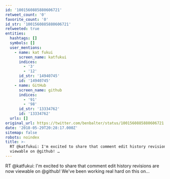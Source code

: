 ```yaml
---
id: '1001560885880606721'
retweet_count: '0'
favorite_count: '0'
id_str: '1001560885880606721'
retweeted: true
entities:
  hashtags: []
  symbols: []
  user_mentions:
    - name: kat fukui
      screen_name: katfukui
      indices:
        - '3'
        - '12'
      id_str: '14940745'
      id: '14940745'
    - name: GitHub
      screen_name: github
      indices:
        - '91'
        - '98'
      id_str: '13334762'
      id: '13334762'
  urls: []
original_url: https://twitter.com/benbalter/status/1001560885880606721
date: '2018-05-29T20:28:17.000Z'
sitemap: false
robots: noindex
title: >-
  RT @katfukui: I'm excited to share that comment edit history revisions are now
  viewable on @github! …
---
```


RT @katfukui: I'm excited to share that comment edit history revisions are now viewable on @github! We've been working real hard on this on…